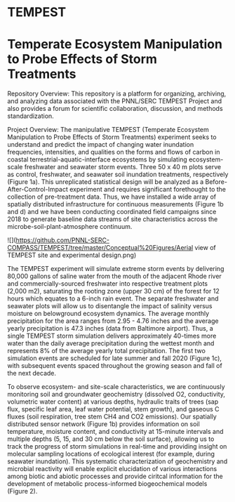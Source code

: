 # TEMPEST
# Temperate Ecosystem Manipulation to Probe Effects of Storm Treatments 

Repository Overview: This repository is a platform for organizing, archiving, and analyzing data associated with the PNNL/SERC TEMPEST Project and also provides a forum for scientific collaboration, discussion, and methods standardization.

Project Overview: The manipulative TEMPEST (Temperate Ecosystem Manipulation to Probe Effects of Storm Treatments) experiment seeks to understand and predict the impact of changing water inundation frequencies, intensities, and qualities on the forms and flows of carbon in coastal terrestrial-aquatic-interface ecosystems by simulating ecosystem-scale freshwater and seawater storm events. Three 50 x 40 m plots serve as control, freshwater, and seawater soil inundation treatments, respectively (Figure 1a). This unreplicated statistical design will be analyzed as a Before-After-Control-Impact experiment and requires significant forethought to the collection of pre-treatment data. Thus, we have installed a wide array of spatially distributed infrastructure for continuous measurements (Figure 1b and d) and we have been conducting coordinated field campaigns since 2018 to generate baseline data streams of site characteristics across the microbe-soil-plant-atmosphere continuum. 

![](https://github.com/PNNL-SERC-COMPASS/TEMPEST/tree/master/Conceptual%20Figures/Aerial view of TEMPEST site and experimental design.png)

The TEMPEST experiment will simulate extreme storm events by delivering 80,000 gallons of saline water from the mouth of the adjacent Rhode river and commercially-sourced freshwater into respective treatment plots (2,000 m2), saturating the rooting zone (upper 30 cm) of the forest for 12 hours which equates to a 6-inch rain event. The separate freshwater and seawater plots will allow us to disentangle the impact of salinity versus moisture on belowground ecosystem dynamics. The average monthly precipitation for the area ranges from 2.95 - 4.76 inches and the average yearly precipitation is 47.3 inches (data from Baltimore airport). Thus, a single TEMPEST storm simulation delivers approximately 40-times more water than the daily average precipitation during the wettest month and represents 8% of the average yearly total precipitation. The first two simulation events are scheduled for late summer and fall 2020 (Figure 1c), with subsequent events spaced throughout the growing season and fall of the next decade.

To observe ecosystem- and site-scale characteristics, we are continuously monitoring soil and groundwater geochemistry (dissolved O2, conductivity, volumetric water content) at various depths, hydraulic traits of trees (sap flux, specific leaf area, leaf water potential, stem growth), and gaseous C fluxes (soil respiration, tree stem CH4 and CO2 emissions). Our spatially distributed sensor network (Figure 1b) provides information on soil temperature, moisture content, and conductivity at 15-minute intervals and multiple depths (5, 15, and 30 cm below the soil surface), allowing us to track the progress of storm simulations in real-time and providing insight on molecular sampling locations of ecological interest (for example, during seawater inundation). This systematic characterization of geochemistry and microbial reactivity will enable explicit elucidation of various interactions among biotic and abiotic processes and provide ciritcal information for the development of metabolic process-informed biogeochemical models (Figure 2).

